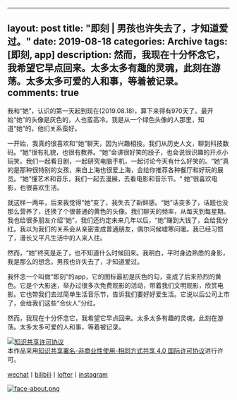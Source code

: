 
---
layout: post
title: "即刻 | 男孩也许失去了，才知道爱过。"
date:   2019-08-18
categories: Archive
tags: [即刻, app]
description: 然而，我现在十分怀念它，我希望它早点回来。太多太多有趣的灵魂，此刻在游荡。太多太多可爱的人和事，等着被记录。
comments: true
---

我和“她”，认识的第一天起到现在(2019.08.18)，算下来得有970天了。最开始“她”的头像是灰色的，人也蛮高冷。我是从一个绿色头像的人那里，知道“她”的，他们关系蛮好。


一开始，我真的很喜欢和“她”聊天，因为兴趣相投。我们从历史人文，聊到科技数码。“她”很有礼貌，也很有教养。“她”会讲很好笑的段子，也会说很识趣的开点小玩笑。我们一起看日剧，一起研究电脑手机，一起讨论今天有什么好笑的。“她”真的是那种很特别的女孩，来自上海也很爱上海，会给你推荐各种餐厅和好玩的展览。“她”懂艺术和音乐，我们一起去漫展，去看电影和音乐节。“ 她”很喜欢电影，也很喜欢生活。


就这样一两年，后来我觉得“她”变了，我失去了新鲜感。“她”话变多了，话题也没那么营养了，还换了个很普通的黄色的头像。我们聊天的频率，从每天到每星期。我也给很多朋友介绍“她”，我们还约定未来几年以后，“她”赚到大钱了，会给我分红。我以为我们的关系会从亲密变成普通朋友，偶尔问候嘘寒问暖。我已经习惯了，漫长又平凡生活中的人来人往。


然而，“她”终究是走了，也不知道什么时候回来。我明白，平时身边熟悉的身影，我是那么的想念。男孩也许失去了，才知道爱过。


我怀念一个叫做“即刻”的app，它的图标最初是灰色的勾，变成了后来热烈的黄色。它是个大影迷，举办过很多次免费观影的活动，带着我们文明观影，欣赏电影。它也带我们去过简单生活音乐节，告诉我们要好好爱生活。它说以后公司上市了，会给我们这些“合伙人”分红。


然而，我现在十分怀念它，我希望它早点回来。太多太多有趣的灵魂，此刻在游荡。太多太多可爱的人和事，等着被记录。



<a rel="license" href="http://creativecommons.org/licenses/by-nc-sa/4.0/"><img alt="知识共享许可协议" style="border-width:0" src="https://i.creativecommons.org/l/by-nc-sa/4.0/88x31.png" /></a><br />本作品采用<a rel="license" href="http://creativecommons.org/licenses/by-nc-sa/4.0/">知识共享署名-非商业性使用-相同方式共享 4.0 国际许可协议</a>进行许可。

[wechat](http://mp.weixin.qq.com/s?__biz=MzIxMTM4NTM0Nw==&mid=100000449&idx=1&sn=0b1c290b2253f7c71fbcf8cafd946a3f&chksm=17576fad2020e6bba7ce49ba5a5e8affabb8ffb9a37afe25a4d070d3abc88b65b5f004da6fc3#rd)丨[bilibili](https://space.bilibili.com/5041218/#/)丨[lofter](http://thentrue.lofter.com)丨[instagram](https://www.instagram.com/thentrue001/)

[![face-about.png](https://i.loli.net/2018/07/20/5b5189a0488a6.png)](https://i.loli.net/2018/07/20/5b5189a0488a6.png)
